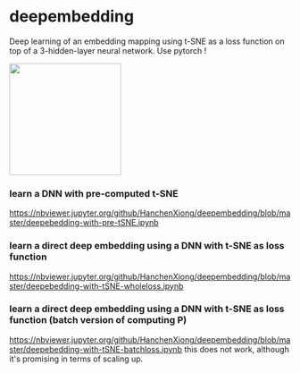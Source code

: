# deepembedding
Deep learning of an embedding mapping using t-SNE as a loss function on top of a 3-hidden-layer neural network.  Use pytorch !

<img src="https://github.com/pytorch/pytorch/blob/master/docs/source/_static/img/pytorch-logo-dark.png" width="200">

### learn a DNN with pre-computed t-SNE
https://nbviewer.jupyter.org/github/HanchenXiong/deepembedding/blob/master/deepebedding-with-pre-tSNE.ipynb

### learn a direct deep embedding using a DNN with t-SNE as loss function 
https://nbviewer.jupyter.org/github/HanchenXiong/deepembedding/blob/master/deepebedding-with-tSNE-wholeloss.ipynb


### learn a direct deep embedding using a DNN with t-SNE as loss function (batch version of computing P)
https://nbviewer.jupyter.org/github/HanchenXiong/deepembedding/blob/master/deepebedding-with-tSNE-batchloss.ipynb
this does not work, although it's promising in terms of scaling up. 

